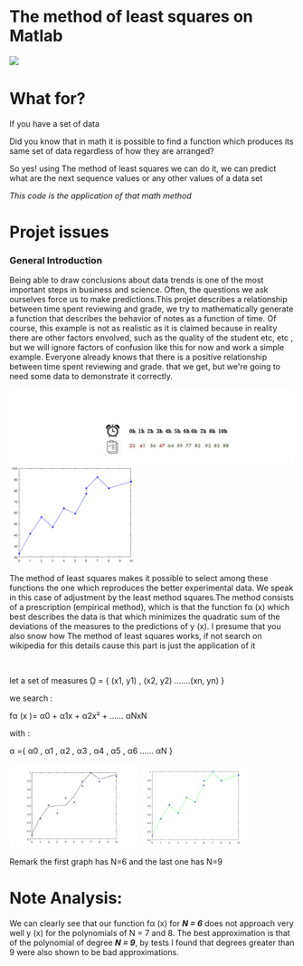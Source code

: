 #  The method of least squares on Matlab

<img src="https://thumbs.dreamstime.com/b/hand-analyst-pointing-computer-display-results-statistical-data-analysis-diagrams-charts-graphs-business-140378662.jpg">

# What for?

If you have a set of data

Did you know that in math it is possible to find a function
which produces its same set of data regardless of how they are arranged?

So yes! using The method of least squares we can do it, we can predict what are the next sequence values or any other values
of a data set

*This code is the application of that math method* 

# Projet issues 

<h3>General Introduction</h3>

Being able to draw conclusions about data trends is one of the most important steps in business and science.
Often, the questions we ask ourselves force us to make predictions.This projet describes a
relationship between time spent reviewing and grade, we try to mathematically generate a function that describes the behavior
of notes as a function of time. Of course, this example is not as realistic as it is claimed because in reality
there are other factors envolved, such as the quality of the student etc, etc , but we will ignore factors of
confusion like this for now and work a simple example.
Everyone already knows that there is a positive relationship between time spent reviewing and grade.
that we get, but we're going to need some data to demonstrate it correctly.

<img align="left" src="images/hours_score.jpg"><br>

<img align="center" src="images/graph1.png" width="45%"></img><br>

<p>The method of least squares makes it possible to select among these functions the one which reproduces the better experimental data. We speak in this case of adjustment by the least method squares.The method consists of a prescription (empirical method), which is that the function fα (x) which best describes the data is that which minimizes the quadratic sum of the deviations of the measures to the predictions of y (x). I presume that you also snow how The method of least squares works, if not search on wikipedia for this details cause this part is just the application of it</p><br>
<p align="left" >let a set of measures  ῼ = { (x1, y1) , (x2, y2) .......(xn, yn) } </p>
we search :

fα (x )= α0 + α1x + α2x² + …… αNxN

with : 

α ={ α0 , α1 , α2 , α3 , α4 , α5 , α6 …… αN }


<img src="images/graph2.png" width="45%"></img>
<img src="images/graph3.png" width="38%"></img> 
                             
Remark the first graph has N=6 and the last one has N=9

# Note Analysis: 

We can clearly see that our function fα (x) for ***N = 6*** does not approach very well y (x) for
the polynomials of N = 7 and 8. The best approximation is that of the polynomial of degree ***N = 9***, by
tests I found that degrees greater than 9 were also shown to be bad approximations.


